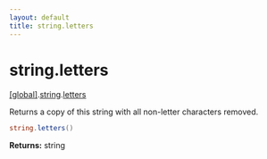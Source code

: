 ```yaml
---
layout: default
title: string.letters
---
```


# string.letters

[\[global\]]({{site.baseurl}}/docs/).[string]({{site.baseurl}}/docs/string/).[letters]({{site.baseurl}}/docs/string/letters/)

Returns a copy of this string with all non-letter characters removed.

```cs
string.letters()
```

**Returns:** string
